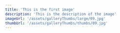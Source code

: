 ```yaml
---
title: 'This is the first image'
description: 'This is the description of the image'
imageUrl: '/assets/galleryThumbs/large/09.jpg'
thumbUrl: '/assets/galleryThumbs/thumbs/09.jpg'
---
```

